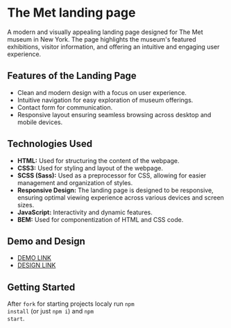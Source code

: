 # The Met landing page

  A modern and visually appealing landing page designed for The Met museum in New York. The page highlights the museum's featured exhibitions, visitor information, аnd offering an intuitive and engaging user experience.

## Features of the Landing Page

- Clean and modern design with a focus on user experience.
- Intuitive navigation for easy exploration of museum offerings.
- Contact form for communication.
- Responsive layout ensuring seamless browsing across desktop and mobile devices.

## Technologies Used

- **HTML:** Used for structuring the content of the webpage.
- **CSS3:** Used for styling and layout of the webpage.
- **SCSS (Sass):** Used as a preprocessor for CSS, allowing for easier management and organization of styles.
- **Responsive Design:** The landing page is designed to be responsive, ensuring optimal viewing experience across various devices and screen sizes.
- **JavaScript:** Interactivity and dynamic features.
- **BEM:** Used for componentization of HTML and CSS code.

## Demo and Design

- [DEMO LINK](https://yevhen-baiev.github.io/the-met/)
- [DESIGN LINK](https://www.figma.com/design/lSR1m42L9YwzQwzzxKwHpw/THE-MET?node-id=8590-29&p=f&t=SBPUc8DbmivIGYz2-0)

## Getting Started

After <code>fork</code> for starting projects localy run <code>npm install</code> (or just <code>npm i</code>) and <code>npm start</code>.
